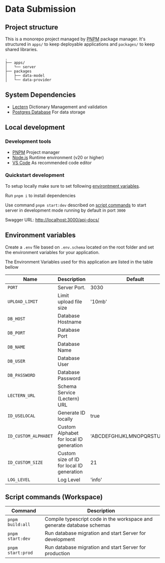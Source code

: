 # Data Submission

## Project structure

This is a monorepo project managed by [PNPM](https://pnpm.io/) package manager. It's structured in `apps/` to keep deployable applications and `packages/` to keep shared libraries.

```
.
├── apps/
│   └── server
├── packages
│   ├── data-model
│   └── data-provider
```

## System Dependencies

- [Lectern](https://github.com/overture-stack/lectern) Dictionary Management and validation
- [Postgres Database](https://www.postgresql.org/) For data storage

## Local development

### Development tools

- [PNPM](https://pnpm.io/) Project manager
- [Node.js](https://nodejs.org/en) Runtime environment (v20 or higher)
- [VS Code](https://code.visualstudio.com/) As recommended code editor

### Quickstart development

To setup locally make sure to set following [environtment variables](#environment-variables).

Run `pnpm i` to install dependencies

Use command `pnpm start:dev` described on [script commands](#script-commands-workspace) to start server in development mode running by default in port `3000`

Swagger URL: [http://localhost:3000/api-docs/](http://localhost:3000/api-docs/)

## Environment variables

Create a `.env` file based on `.env.schema` located on the root folder and set the environment variables for your application.

The Environment Variables used for this application are listed in the table bellow

| Name                 | Description                               | Default                      |
| -------------------- | ----------------------------------------- | ---------------------------- |
| `PORT`               | Server Port.                              | 3030                         |
| `UPLOAD_LIMIT`       | Limit upload file size                    | '10mb'                       |
| `DB_HOST`            | Database Hostname                         |                              |
| `DB_PORT`            | Database Port                             |                              |
| `DB_NAME`            | Database Name                             |                              |
| `DB_USER`            | Database User                             |                              |
| `DB_PASSWORD`        | Database Password                         |                              |
| `LECTERN_URL`        | Schema Service (Lectern) URL              |                              |
| `ID_USELOCAL`        | Generate ID locally                       | true                         |
| `ID_CUSTOM_ALPHABET` | Custom Alphabet for local ID generation   | 'ABCDEFGHIJKLMNOPQRSTUVWXYZ' |
| `ID_CUSTOM_SIZE`     | Custom size of ID for local ID generation | 21                           |
| `LOG_LEVEL`          | Log Level                                 | 'info'                       |

## Script commands (Workspace)

| Command           | Description                                                            |
| ----------------- | ---------------------------------------------------------------------- |
| `pnpm build:all`  | Compile typescript code in the workspace and generate database schemas |
| `pnpm start:dev`  | Run database migration and start Server for development                |
| `pnpm start:prod` | Run database migration and start Server for production                 |
